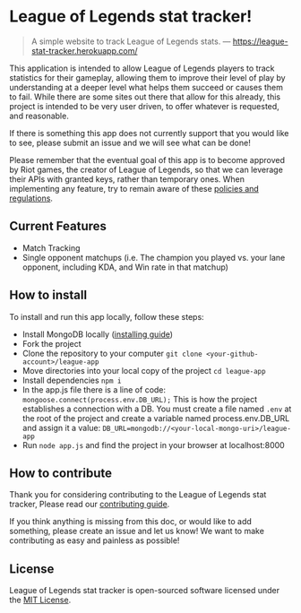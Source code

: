 # League of Legends stat tracker!

> A simple website to track League of Legends stats. — https://league-stat-tracker.herokuapp.com/

This application is intended to allow League of Legends players to track statistics for their gameplay, allowing them to improve their level of play by understanding at a deeper level what helps them succeed or causes them to fail. While there are some sites out there that allow for this already, this project is intended to be very user driven, to offer whatever is requested, and reasonable.

If there is something this app does not currently support that you would like to see, please submit an issue and we will see what can be done!

Please remember that the eventual goal of this app is to become approved by Riot games, the creator of League of Legends, so that we can leverage their APIs with granted keys, rather than temporary ones. When implementing any feature, try to remain aware of these [policies and regulations](https://developer.riotgames.com/policies.html).


## Current Features

* Match Tracking
* Single opponent matchups (i.e. The champion you played vs. your lane opponent, including KDA, and Win rate in that matchup)

## How to install

To install and run this app locally, follow these steps:
* Install MongoDB locally ([installing guide](https://docs.mongodb.com/manual/installation/))
* Fork the project
* Clone the repository to your computer
	 `git clone <your-github-account>/league-app`
* Move directories into your local copy of the project
	`cd league-app`
* Install dependencies
	`npm i`
* In the app.js file there is a line of code:
	`mongoose.connect(process.env.DB_URL);`
  This is how the project establishes a connection with a DB. You must create a file named `.env` at the
  root of the project and create a variable named process.env.DB_URL and assign it a value:
  `DB_URL=mongodb://<your-local-mongo-uri>/league-app`
* Run `node app.js` and find the project in your browser at localhost:8000

## How to contribute
Thank you for considering contributing to the League of Legends stat tracker, Please read our [contributing guide](CONTRIBUTING.md).

If you think anything is missing from this doc, or would like to add something, please create an issue and let us know! We want to make contributing as easy and painless as possible!

## License

League of Legends stat tracker is open-sourced software licensed under the [MIT License](LICENSE).
